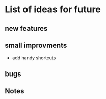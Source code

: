 # List of ideas for future

## new features

## small improvments

- add handy shortcuts

## bugs

## Notes